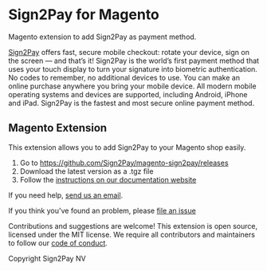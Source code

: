 # Sign2Pay for Magento

Magento extension to add Sign2Pay as payment method.

[Sign2Pay](https://sign2pay.com/) offers fast, secure mobile checkout: rotate your device, sign on the screen — and that’s it! Sign2Pay is the world’s first payment method that uses your touch display to turn your signature into biometric authentication. No codes to remember, no additional devices to use. You can make an online purchase anywhere you bring your mobile device. All modern mobile operating systems and devices are supported, including Android, iPhone and iPad. Sign2Pay is the fastest and most secure online payment method.

## Magento Extension

This extension allows you to add Sign2Pay to your Magento shop easily.

1. Go to https://github.com/Sign2Pay/magento-sign2pay/releases
2. Download the latest version as a .tgz file
3. Follow the [instructions on our documentation website](http://docs.sign2pay.com/integrations/magento/index.html)

If you need help, [send us an email](mailto:team@sign2pay.com).

If you think you've found an problem, please [file an issue](https://github.com/Sign2Pay/magento-sign2pay/issues)

Contributions and suggestions are welcome! This extension is open source, licensed under the MIT license. We require all contributors and maintainers to follow our [code of conduct](https://github.com/Sign2Pay/magento-sign2pay/blob/master/code_of_conduct.md).

Copyright Sign2Pay NV
